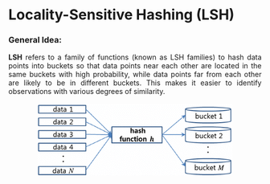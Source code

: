 # Locality-Sensitive Hashing (LSH)

### General Idea:
<div align="justify"><b>LSH</b> refers to a family of functions (known as LSH families) to hash data points into buckets so that data points near each other are located in the same buckets with high probability, while data points far from each other are likely to be in different buckets. This makes it easier to identify observations with various degrees of similarity.</div>

<br>
<div style="text-align:center"><img src="https://github.com/Ali-HZN/LSH_Mining-Massive-Datasets/blob/main/images/img_1.png"/></div>

